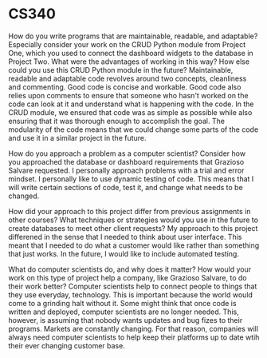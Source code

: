# CS340

How do you write programs that are maintainable, readable, and adaptable? Especially consider your work on the CRUD Python module from Project One, which you used to connect the dashboard widgets to the database in Project Two. What were the advantages of working in this way? How else could you use this CRUD Python module in the future?
  Maintainable, readable and adaptable code revolves around two concepts, cleanliness and commenting. Good code is concise and workable. Good code also relies upon comments to ensure that someone who hasn't worked on the code can look at it and understand what is happening with the code. In the CRUD module, we ensured that code was as simple as possible while also ensuring that it was thorough enough to accomplish the goal. The modularity of the code means that we could change some parts of the code and use it in a similar project in the future. 

How do you approach a problem as a computer scientist? Consider how you approached the database or dashboard requirements that Grazioso Salvare requested.
  I personally approach problems with a trial and error mindset. I personally like to use dynamic testing of code. This means that I will write certain sections of code, test it, and change what needs to be changed. 

How did your approach to this project differ from previous assignments in other courses? What techniques or strategies would you use in the future to create databases to meet other client requests?
  My approach to this project differened in the sense that I needed to think about user interface. This meant that I needed to do what a customer would like rather than something that just works. In the future, I would like to include automated testing. 


What do computer scientists do, and why does it matter? How would your work on this type of project help a company, like Grazioso Salvare, to do their work better?
  Computer scientists help to connect people to things that they use everyday, technology. This is important because the world would come to a grinding halt without it. Some might think that once code is written and deployed, computer scientists are no longer needed. This, however, is assuming that nobody wants updates and bug fizes to their programs. Markets are constantly changing. For that reason, companies will always need computer scientists to help keep their platforms up to date wtih their ever changing customer base. 
